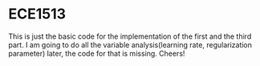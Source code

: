 # ECE1513
This is just the basic code for the implementation of the first and the third part. I am going to do all the variable analysis(learning rate, regularization parameter) later, the code for that is missing.
Cheers!
